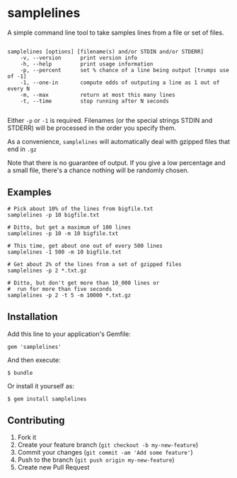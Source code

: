 # samplelines

A simple command line tool to take samples lines from a file or set of files.

~~~

samplelines [options] [filename(s) and/or STDIN and/or STDERR]
    -v, --version      print version info
    -h, --help         print usage information
    -p, --percent      set % chance of a line being output [trumps use of -1]
    -1, --one-in       compute odds of outputing a line as 1 out of every N
    -m, --max          return at most this many lines
    -t, --time         stop running after N seconds
    
~~~

Either `-p` or `-1` is required. Filenames (or the special strings STDIN
and STDERR) will be processed in the order you specify them.

As a convenience, `samplelines` will automatically deal with gzipped files 
that end in `.gz`

Note that there is no guarantee of output. If you give a low percentage and a small file, there's a chance nothing will be randomly chosen. 

## Examples

~~~
# Pick about 10% of the lines from bigfile.txt
samplelines -p 10 bigfile.txt

# Ditto, but get a maximum of 100 lines
samplelines -p 10 -m 10 bigfile.txt

# This time, get about one out of every 500 lines
samplelines -1 500 -m 10 bigfile.txt

# Get about 2% of the lines from a set of gzipped files
samplelines -p 2 *.txt.gz

# Ditto, but don't get more than 10_000 lines or
#  run for more than five seconds
samplelines -p 2 -t 5 -m 10000 *.txt.gz
~~~


## Installation

Add this line to your application's Gemfile:

    gem 'samplelines'

And then execute:

    $ bundle

Or install it yourself as:

    $ gem install samplelines



## Contributing

1. Fork it
2. Create your feature branch (`git checkout -b my-new-feature`)
3. Commit your changes (`git commit -am 'Add some feature'`)
4. Push to the branch (`git push origin my-new-feature`)
5. Create new Pull Request
